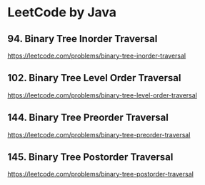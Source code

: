 # LeetCode by Java

## 94. Binary Tree Inorder Traversal

https://leetcode.com/problems/binary-tree-inorder-traversal

## 102. Binary Tree Level Order Traversal

https://leetcode.com/problems/binary-tree-level-order-traversal

## 144. Binary Tree Preorder Traversal

https://leetcode.com/problems/binary-tree-preorder-traversal

## 145. Binary Tree Postorder Traversal

https://leetcode.com/problems/binary-tree-postorder-traversal